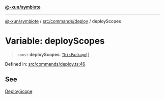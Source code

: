 [**@-xun/symbiote**](../../../../README.md)

***

[@-xun/symbiote](../../../../README.md) / [src/commands/deploy](../README.md) / deployScopes

# Variable: deployScopes

> `const` **deployScopes**: [`ThisPackage`](../../../configure/enumerations/ThisPackageGlobalScope.md#thispackage)[]

Defined in: [src/commands/deploy.ts:46](https://github.com/Xunnamius/symbiote/blob/b951959a4a12ac484c8addc839f912c4e5767875/src/commands/deploy.ts#L46)

## See

[DeployScope](../../../configure/enumerations/ThisPackageGlobalScope.md)
